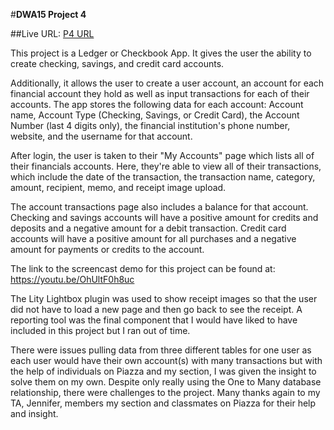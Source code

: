 #**DWA15 Project 4**

##Live URL: [P4 URL](http://p4.medsages.net)

This project is a Ledger or Checkbook App. It gives the user the ability to create
checking, savings, and credit card accounts.  

Additionally, it allows the user to create a user account, an account for each financial
account they hold as well as input transactions for each of their accounts. The app stores
the following data for each account: Account name, Account Type (Checking, Savings, or Credit
Card), the Account Number (last 4 digits only), the financial institution's phone number,
website, and the username for that account.

After login, the user is taken to their "My Accounts" page which lists all of their
financials accounts. Here, they're able to view all of their transactions, which include
the date of the transaction, the transaction name, category, amount, recipient, memo, and
receipt image upload.

The account transactions page also includes a balance for that account.  Checking and savings
accounts will have a positive amount for credits and deposits and a negative amount for
a debit transaction. Credit card accounts will have a positive amount for all purchases
and a negative amount for payments or credits to the account.

The link to the screencast demo for this project can be found at: https://youtu.be/OhUltF0h8uc

The Lity Lightbox plugin was used to show receipt images so that the user did not have
to load a new page and then go back to see the receipt. A reporting tool was the final
component that I would have liked to have included in this project but I ran out of time.

There were issues pulling data from three different tables for one user as each user would
have their own account(s) with many transactions but with the help of individuals on Piazza
and my section, I was given the insight to solve them on my own. Despite only really using
the One to Many database relationship, there were challenges to the project. Many thanks
again to my TA, Jennifer, members my section and classmates on Piazza for their help and
insight.
